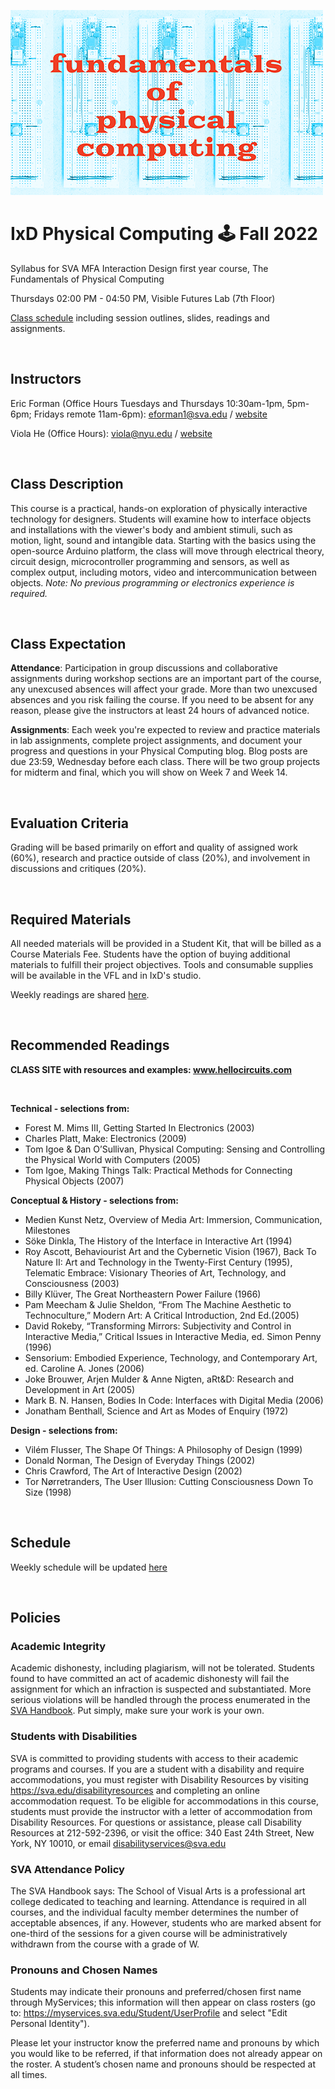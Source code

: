![physcomp.png](assets/physcomp-m.png)

# IxD Physical Computing 🕹 Fall 2022

Syllabus for SVA MFA Interaction Design first year course, The Fundamentals of Physical Computing

Thursdays 02:00 PM - 04:50 PM, Visible Futures Lab (7th Floor)

[Class schedule](schedule.html) including session outlines, slides, readings and assignments.

<br>

## Instructors

Eric Forman (Office Hours Tuesdays and Thursdays 10:30am-1pm, 5pm-6pm; Fridays remote 11am-6pm): eforman1@sva.edu / [website](https://www.ericforman.com)

Viola He (Office Hours): viola@nyu.edu / [website](https://violand.xyz)

<br>

## Class Description

This course is a practical, hands-on exploration of physically interactive technology for designers. Students will examine how to interface objects and installations with the viewer's body and ambient stimuli, such as motion, light, sound and intangible data. Starting with the basics using the open-source Arduino platform, the class will move through electrical theory, circuit design, microcontroller programming and sensors, as well as complex output, including motors, video and intercommunication between objects. _Note: No previous programming or electronics experience is required._

<br>

## Class Expectation

**Attendance**: Participation in group discussions and collaborative assignments during workshop sections are an important part of the course, any unexcused absences will affect your grade. More than two unexcused absences and you risk failing the course. If you need to be absent for any reason, please give the instructors at least 24 hours of advanced notice.

**Assignments**: Each week you're expected to review and practice materials in lab assignments, complete project assignments, and document your progress and questions in your Physical Computing blog. Blog posts are due 23:59, Wednesday before each class. There will be two group projects for midterm and final, which you will show on Week 7 and Week 14.

<br>

## Evaluation Criteria

Grading will be based primarily on effort and quality of assigned work (60%), research and practice outside of class (20%), and involvement in discussions and critiques (20%).

<br>

## Required Materials

All needed materials will be provided in a Student Kit, that will be billed as a Course Materials Fee. Students have the option of buying additional materials to fulfill their project objectives. Tools and consumable supplies will be available in the VFL and in IxD's studio.

Weekly readings are shared [here](https://drive.google.com/drive/folders/14_zAcMBffM56HMbXtn9Qqgk34ObHQrnm?usp=sharing).

<br>

## Recommended Readings

**CLASS SITE with resources and examples: www.hellocircuits.com**

<br>

**Technical - selections from:**

- Forest M. Mims III, Getting Started In Electronics (2003)
- Charles Platt, Make: Electronics (2009)
- Tom Igoe & Dan O’Sullivan, Physical Computing: Sensing and Controlling the Physical World with Computers (2005)
- Tom Igoe, Making Things Talk: Practical Methods for Connecting Physical Objects (2007)

**Conceptual & History - selections from:**

- Medien Kunst Netz, Overview of Media Art: Immersion, Communication, Milestones
- Söke Dinkla, The History of the Interface in Interactive Art (1994)
- Roy Ascott, Behaviourist Art and the Cybernetic Vision (1967), Back To Nature II: Art and Technology in the Twenty-First Century (1995), Telematic Embrace: Visionary Theories of Art, Technology, and Consciousness (2003)
- Billy Klüver, The Great Northeastern Power Failure (1966)
- Pam Meecham & Julie Sheldon, “From The Machine Aesthetic to Technoculture,” Modern Art: A Critical Introduction, 2nd Ed.(2005)
- David Rokeby, “Transforming Mirrors: Subjectivity and Control in Interactive Media,” Critical Issues in Interactive Media, ed. Simon Penny (1996)
- Sensorium: Embodied Experience, Technology, and Contemporary Art, ed. Caroline A. Jones (2006)
- Joke Brouwer, Arjen Mulder & Anne Nigten, aRt&D: Research and Development in Art (2005)
- Mark B. N. Hansen, Bodies In Code: Interfaces with Digital Media (2006)
- Jonatham Benthall, Science and Art as Modes of Enquiry (1972)

**Design - selections from:**

- Vilém Flusser, The Shape Of Things: A Philosophy of Design (1999)
- Donald Norman, The Design of Everyday Things (2002)
- Chris Crawford, The Art of Interactive Design (2002)
- Tor Nørretranders, The User Illusion: Cutting Consciousness Down To Size (1998)

<br>

## Schedule

Weekly schedule will be updated [here](schedule.html)

<br>

## Policies

### Academic Integrity

Academic dishonesty, including plagiarism, will not be tolerated. Students found to have committed an act of academic dishonesty will fail the assignment for which an infraction is suspected and substantiated. More serious violations will be handled through the process enumerated in the [SVA Handbook](https://sva.edu/students/life-at-sva/sva-handbook). Put simply, make sure your work is your own.

### Students with Disabilities

SVA is committed to providing students with access to their academic programs and courses. If you are a student with a disability and require accommodations, you must register with Disability Resources by visiting https://sva.edu/disabilityresources and completing an online accommodation request. To be eligible for accommodations in this course, students must provide the instructor with a letter of accommodation from Disability Resources. For questions or assistance, please call Disability Resources at 212-592-2396, or visit the office: 340 East 24th Street, New York, NY 10010, or email disabilityservices@sva.edu

### SVA Attendance Policy

The SVA Handbook says: The School of Visual Arts is a professional art college dedicated to teaching and learning. Attendance is required in all courses, and the individual faculty member determines the number of acceptable absences, if any. However, students who are marked absent for one-third of the sessions for a given course will be administratively withdrawn from the course with a grade of W.

### Pronouns and Chosen Names

Students may indicate their pronouns and preferred/chosen first name through MyServices; this information will then appear on class rosters (go to: https://myservices.sva.edu/Student/UserProfile and select "Edit Personal Identity").

Please let your instructor know the preferred name and pronouns by which you would like to be referred, if that information does not already appear on the roster. A student’s chosen name and pronouns should be respected at all times.

